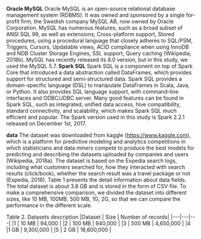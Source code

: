 
**Oracle MySQL**
Oracle MySQL is an open-source relational database management system (RDBMS). It was owned and sponsored by a single for-profit firm, the Swedish company MySQL AB, now owned by Oracle Corporation. MySQL has numerous features, such as a broad subset of ANSI SQL 99, as well as extensions, Cross-platform support, Stored procedures, using a procedural language that closely adheres to SQL/PSM, Triggers, Cursors, Updatable views, ACID compliance when using InnoDB and NDB Cluster Storage Engines, SSL support, Query caching (Wikipedia, 2018b). MySQL has recently released its 8.0 version, but in this study, we used the MySQL 5.7.
**Spark SQL**
Spark SQL is a component on top of Spark Core that introduced a data abstraction called DataFrames, which provides support for structured and semi-structured data. Spark SQL provides a domain-specific language (DSL) to manipulate DataFrames in Scala, Java, or Python. It also provides SQL language support, with command-line interfaces and ODBC/JDBC server. Many good features can be found in Spark SQL, such as integrated, unified data access, hive compatibility, standard connectivity, and scalability, which makes Spark SQL much efficient and popular. The Spark version used in this study is Spark 2.2.1 released on December 1st, 2017.

**data**
The dataset was downloaded from kaggle (https://www.kaggle.com), which is a platform for predictive modeling and analytics competitions in which statisticians and data miners compete to produce the best models for predicting and describing the datasets uploaded by companies and users (Wikipedia, 2018a). The dataset is based on the Expedia search logs, including what customers searched for, how they interacted with search results (click/book), whether the search result was a travel package or not (Expedia, 2016). Table 1 presents the detail information about data fields. The total dataset is about 3.8 GB and is stored in the form of CSV file. To make a comprehensive comparison, we divided the dataset into different sizes, like 10 MB, 100MB, 500 MB, 1G, 2G, so that we can compare the performance in the different scale. 

Table 2. Datasets description
|Dataset | Size | Number of records|
|---|---|---|
|1 | 10 MB | 94,000 |
|2 | 100 MB | 940,000 |
|3 | 500 MB | 4,650,000 |
|4 |1 GB | 9,300,000 |
|5 | 2 GB | 18,600,000 |
